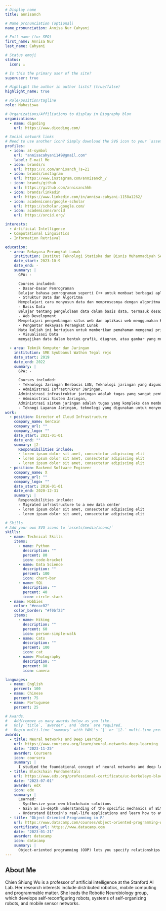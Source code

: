 ```yaml
---
# Display name
title: annisanch

# Name pronunciation (optional)
name_pronunciation: Annisa Nur Cahyani

# Full name (for SEO)
first_name: Annisa Nur
last_name: Cahyani

# Status emoji
status:
  icon: ☕️

# Is this the primary user of the site?
superuser: true

# Highlight the author in author lists? (true/false)
highlight_name: true

# Role/position/tagline
role: Mahasiswa

# Organizations/Affiliations to display in Biography blox
organizations:
  - name: digoding
    url: https://www.dicoding.com/

# Social network links
# Need to use another icon? Simply download the SVG icon to your `assets/media/icons/` folder.
profiles:
  - icon: at-symbol
    url: "annisacahyani149@gmail.com"
    label: E-mail Me
  - icon: brands/x
    url: https://x.com/annisanch_?s=21
  - icon: brands/instagram
    url: https://www.instagram.com/annisanch_/
  - icon: brands/github
    url: https://github.com/annisanchhh
  - icon: brands/linkedin
    url: https://www.linkedin.com/in/annisa-cahyani-1158a1262/
  - icon: academicons/google-scholar
    url: https://scholar.google.com/
  - icon: academicons/orcid
    url: https://orcid.org/

interests:
  - Artificial Intelligence
  - Computational Linguistics
  - Information Retrieval

education:
  - area: Rekayasa Perangkat Lunak
    institution: Institut Teknologi Statiska dan Bisnis Muhammadiyah Semarang
    date_start: 2023-10-9
    date_end: -
    summary: |
      GPA: -

      Courses included:
      - Dasar-Dasar Pemrograman
      Belajar bahasa pemrograman seperti C++ untuk membuat berbagai aplikasi dan sistem.
      - Struktur Data dan Algoritma
      Mempelajari cara menyusun data dan memprosesnya dengan algoritma yang efisien.
      - Basis Data
      Belajar tentang pengelolaan data dalam basis data, termasuk desain dan pemrograman SQL.
      - Web Development
      Mempelajari pengembangan situs web dan aplikasi web menggunakan HTML, CSS, JavaScript, serta framework seperti React atau Angular.
      - Pengantar Rekayasa Perangkat Lunak
      Mata kuliah ini bertujuan untuk memberikan pemahaman mengenai prinsip-prinsip, proses, dan teknik yang digunakan dalam merancang, membangun, dan memelihara perangkat lunak yang berkualitas. 
      - Visualisasi Data 
      menyajikan data dalam bentuk grafik, diagram, atau gambar yang mudah dipahami dan dapat memberikan wawasan yang lebih jelas mengenai pola, tren, atau hubungan dalam data. Dengan visualisasi, data yang kompleks dan besar dapat lebih mudah dianalisis dan dipahami, sehingga membantu pengambilan keputusan.

  - area: Teknik Komputer dan Jaringan
    institution: SMK Syubbanul Wathon Tegal rejo 
    date_start: 2019
    date_end: 2022
    summary: |
      GPA: -

      Courses included:
      - Teknologi Jaringan Berbasis LAN, Teknologi jaringan yang digunakan untuk menghubungkan perangkat-perangkat dalam area geografis yang terbatas, seperti di dalam satu gedung, kampus, atau kantor. LAN memungkinkan perangkat-perangkat seperti komputer, printer, server, dan perangkat lainnya untuk saling berkomunikasi dan berbagi sumber daya seperti file, aplikasi, dan akses internet.
      - Administrasi Infrastrukrur Jaringan,
      Administrasi infrastruktur jaringan adalah tugas yang sangat penting untuk memastikan bahwa jaringan tetap berjalan dengan lancar, aman, dan efisien. Pengelolaan yang baik melibatkan perencanaan, konfigurasi, pengawasan, serta pemeliharaan yang rutin terhadap perangkat dan sistem jaringan. Hal ini juga meliputi penerapan kebijakan keamanan yang kuat untuk melindungi data dan mencegah ancaman yang mungkin timbul.
      - Administrasi Sistem Jaringan, 
      Administrasi sistem jaringan adalah tugas yang kompleks dan membutuhkan keterampilan teknis yang kuat. Administrator sistem jaringan harus mampu merencanakan, mengonfigurasi, memonitor, dan mengelola infrastruktur jaringan serta memecahkan masalah yang mungkin terjadi untuk memastikan ketersediaan dan keamanan jaringan.
      - Teknogi Layanan Jaringan, teknologi yang digunakan untuk menyediakan dan mengelola layanan komunikasi data di dalam jaringan komputer. Layanan ini bisa berupa layanan untuk menghubungkan perangkat, berbagi sumber daya, mengatur jalur data, serta melindungi dan mengamankan informasi yang lewat dalam jaringan.
work:
  - position: Director of Cloud Infrastructure
    company_name: GenCoin
    company_url: ""
    company_logo: ""
    date_start: 2021-01-01
    date_end: ""
    summary: |2-
      Responsibilities include:
      - lorem ipsum dolor sit amet, consectetur adipiscing elit
      - lorem ipsum dolor sit amet, consectetur adipiscing elit
      - lorem ipsum dolor sit amet, consectetur adipiscing elit
  - position: Backend Software Engineer
    company_name: X
    company_url: ""
    company_logo: ""
    date_start: 2016-01-01
    date_end: 2020-12-31
    summary: |
      Responsibilities include:
      - Migrated infrastructure to a new data center
      - lorem ipsum dolor sit amet, consectetur adipiscing elit
      - lorem ipsum dolor sit amet, consectetur adipiscing elit

# Skills
# Add your own SVG icons to `assets/media/icons/`
skills:
  - name: Technical Skills
    items:
      - name: Python
        description: ""
        percent: 80
        icon: code-bracket
      - name: Data Science
        description: ""
        percent: 100
        icon: chart-bar
      - name: SQL
        description: ""
        percent: 40
        icon: circle-stack
  - name: Hobbies
    color: "#eeac02"
    color_border: "#f0bf23"
    items:
      - name: Hiking
        description: ""
        percent: 60
        icon: person-simple-walk
      - name: Cats
        description: ""
        percent: 100
        icon: cat
      - name: Photography
        description: ""
        percent: 80
        icon: camera

languages:
  - name: English
    percent: 100
  - name: Chinese
    percent: 75
  - name: Portuguese
    percent: 25

# Awards.
#   Add/remove as many awards below as you like.
#   Only `title`, `awarder`, and `date` are required.
#   Begin multi-line `summary` with YAML's `|` or `|2-` multi-line prefix and indent 2 spaces below.
awards:
  - title: Neural Networks and Deep Learning
    url: https://www.coursera.org/learn/neural-networks-deep-learning
    date: "2023-11-25"
    awarder: Coursera
    icon: coursera
    summary: |
      I studied the foundational concept of neural networks and deep learning. By the end, I was familiar with the significant technological trends driving the rise of deep learning; build, train, and apply fully connected deep neural networks; implement efficient (vectorized) neural networks; identify key parameters in a neural network’s architecture; and apply deep learning to your own applications.
  - title: Blockchain Fundamentals
    url: https://www.edx.org/professional-certificate/uc-berkeleyx-blockchain-fundamentals
    date: "2023-07-01"
    awarder: edX
    icon: edx
    summary: |
      Learned:
      - Synthesize your own blockchain solutions
      - Gain an in-depth understanding of the specific mechanics of Bitcoin
      - Understand Bitcoin’s real-life applications and learn how to attack and destroy Bitcoin, Ethereum, smart contracts and Dapps, and alternatives to Bitcoin’s Proof-of-Work consensus algorithm
  - title: "Object-Oriented Programming in R"
    url: https://www.datacamp.com/courses/object-oriented-programming-with-s3-and-r6-in-r
    certificate_url: https://www.datacamp.com
    date: "2023-01-21"
    awarder: datacamp
    icon: datacamp
    summary: |
      Object-oriented programming (OOP) lets you specify relationships between functions and the objects that they can act on, helping you manage complexity in your code. This is an intermediate level course, providing an introduction to OOP, using the S3 and R6 systems. S3 is a great day-to-day R programming tool that simplifies some of the functions that you write. R6 is especially useful for industry-specific analyses, working with web APIs, and building GUIs.
---
```


## About Me

Chien Shiung Wu is a professor of artificial intelligence at the Stanford AI Lab. Her research interests include distributed robotics, mobile computing and programmable matter. She leads the Robotic Neurobiology group, which develops self-reconfiguring robots, systems of self-organizing robots, and mobile sensor networks.
